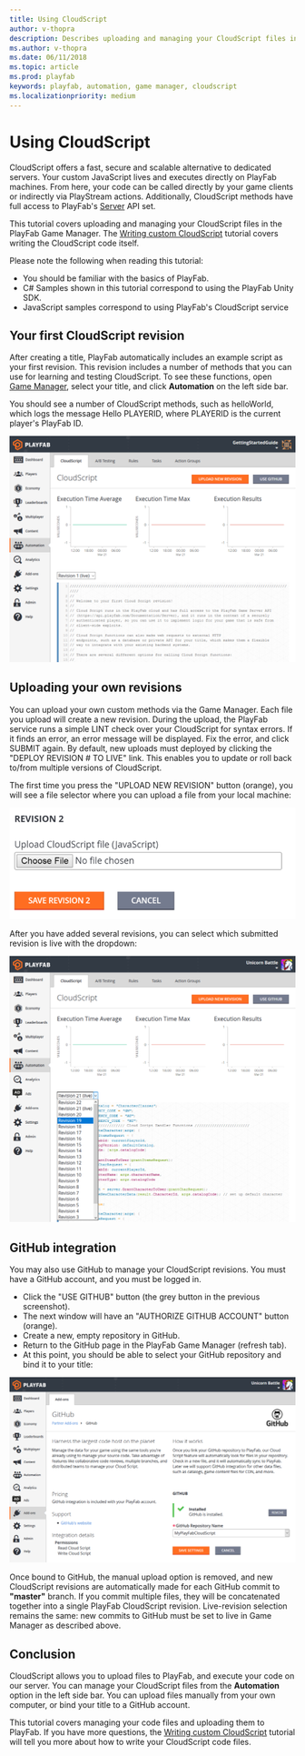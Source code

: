 ```yaml
---
title: Using CloudScript
author: v-thopra
description: Describes uploading and managing your CloudScript files in the PlayFab Game Manager.
ms.author: v-thopra
ms.date: 06/11/2018
ms.topic: article
ms.prod: playfab
keywords: playfab, automation, game manager, cloudscript
ms.localizationpriority: medium
---
```


# Using CloudScript

CloudScript offers a fast, secure and scalable alternative to dedicated servers. Your custom JavaScript lives and executes directly on PlayFab machines. From here, your code can be called directly by your game clients or indirectly via PlayStream actions. Additionally, CloudScript methods have full access to PlayFab's [Server](https://api.playfab.com/Documentation/Server) API set.

This tutorial covers uploading and managing your CloudScript files in the PlayFab Game Manager. The [Writing custom CloudScript](writing-custom-cloudscript.md) tutorial covers writing the CloudScript code itself.

Please note the following when reading this tutorial:

- You should be familiar with the basics of PlayFab.
- C# Samples shown in this tutorial correspond to using the PlayFab Unity SDK.
- JavaScript samples correspond to using PlayFab's CloudScript service

## Your first CloudScript revision

After creating a title, PlayFab automatically includes an example script as your first revision. This revision includes a number of methods that you can use for learning and testing CloudScript. To see these functions, open [Game Manager](https://developer.playfab.com/), select your title, and click **Automation** on the left side bar.

You should see a number of CloudScript methods, such as helloWorld, which logs the message Hello PLAYERID, where PLAYERID is the current player's PlayFab ID.

![Game Manager - Automation - CloudScript](media/tutorials/game-manager-cloudscript.png)  

## Uploading your own revisions

You can upload your own custom methods via the Game Manager. Each file you upload will create a new revision. During the upload, the PlayFab service runs a simple LINT check over your CloudScript for syntax errors. If it finds an error, an error message will be displayed. Fix the error, and click SUBMIT again. By default, new uploads must deployed by clicking the "DEPLOY REVISION # TO LIVE" link. This enables you to update or roll back to/from multiple versions of CloudScript.

The first time you press the "UPLOAD NEW REVISION" button (orange), you will see a file selector where you can upload a file from your local machine:

![Game Manager - Upload CloudScript file](media/tutorials/game-manager-upload-cloudscript.png)  

After you have added several revisions, you can select which submitted revision is live with the dropdown:

![Game Manager - Upload CloudScript - select revision](media/tutorials/game-manager-cloudscript-select-revision.png)  

## GitHub integration

You may also use GitHub to manage your CloudScript revisions. You must have a GitHub account, and you must be logged in.

- Click the "USE GITHUB" button (the grey button in the previous screenshot).
- The next window will have an "AUTHORIZE GITHUB ACCOUNT" button (orange).
- Create a new, empty repository in GitHub.
- Return to the GitHub page in the PlayFab Game Manager (refresh tab).
- At this point, you should be able to select your GitHub repository and bind it to your title:

![Game Manager - Addons - GitHub](media/tutorials/game-manager-addons-github.png)  

Once bound to GitHub, the manual upload option is removed, and new CloudScript revisions are automatically made for each GitHub commit to **"master"** branch. If you commit multiple files, they will be concatenated together into a single PlayFab CloudScript revision. Live-revision selection remains the same: new commits to GitHub must be set to live in Game Manager as described above.

## Conclusion

CloudScript allows you to upload files to PlayFab, and execute your code on our server. You can manage your CloudScript files from the **Automation** option in the left side bar.  You can upload files manually from your own computer, or bind your title to a GitHub account.

This tutorial covers managing your code files and uploading them to PlayFab. If you have more questions, the [Writing custom CloudScript](writing-custom-cloudscript.md) tutorial will tell you more about how to write your CloudScript code files.